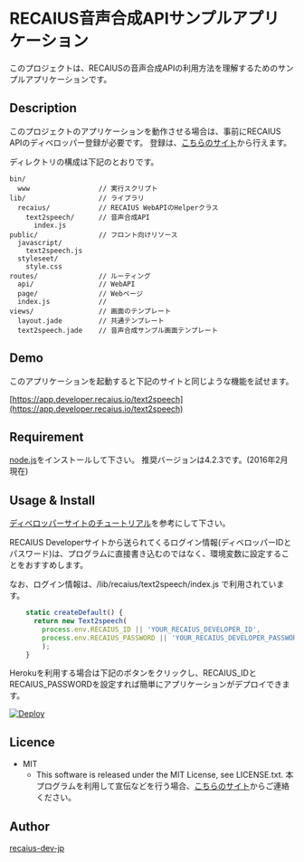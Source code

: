 RECAIUS音声合成APIサンプルアプリケーション
====

このプロジェクトは、RECAIUSの音声合成APIの利用方法を理解するためのサンプルアプリケーションです。

## Description
このプロジェクトのアプリケーションを動作させる場合は、事前にRECAIUS APIのディベロッパー登録が必要です。
登録は、[こちらのサイト](https://developer.recaius.io/jp/top.html)から行えます。

ディレクトリの構成は下記のとおりです。

```
bin/
  www                 // 実行スクリプト
lib/                  // ライブラリ
  recaius/            // RECAIUS WebAPIのHelperクラス
    text2speech/      // 音声合成API
      index.js
public/               // フロント向けリソース
  javascript/
    text2speech.js
  styleseet/
    style.css
routes/               // ルーティング
  api/                // WebAPI
  page/               // Webページ
  index.js            // 
views/                // 画面のテンプレート
  layout.jade         // 共通テンプレート
  text2speech.jade    // 音声合成サンプル画面テンプレート
```
## Demo
このアプリケーションを起動すると下記のサイトと同じような機能を試せます。

[https://app.developer.recaius.io/text2speech](https://app.developer.recaius.io/text2speech)

## Requirement
[node.js](https://nodejs.org/en/)をインストールして下さい。
推奨バージョンは4.2.3です。(2016年2月現在)

## Usage & Install
[ディベロッパーサイトのチュートリアル](https://developer.recaius.io/jp/tutorial.html)を参考にして下さい。

RECAIUS Developerサイトから送られてくるログイン情報(ディベロッパーIDとパスワード)は、プログラムに直接書き込むのではなく、環境変数に設定することをおすすめします。

なお、ログイン情報は、/lib/recaius/text2speech/index.js で利用されています。

```js
    static createDefault() {
      return new Text2speech(
        process.env.RECAIUS_ID || 'YOUR_RECAIUS_DEVELOPER_ID',                 //RECAIUSの開発者ID
        process.env.RECAIUS_PASSWORD || 'YOUR_RECAIUS_DEVELOPER_PASSWORD'       //RECAIUSの開発者パスワード
        );
    }
```

Herokuを利用する場合は下記のボタンをクリックし、RECAIUS_IDとRECAIUS_PASSWORDを設定すれば簡単にアプリケーションがデプロイできます。

[![Deploy](https://www.herokucdn.com/deploy/button.svg)](https://heroku.com/deploy)

## Licence
* MIT
    * This software is released under the MIT License, see LICENSE.txt.
本プログラムを利用して宣伝などを行う場合、[こちらのサイト](https://developer.recaius.io/jp/contact.html)からご連絡ください。

## Author

[recaius-dev-jp](https://github.com/recaius-dev-jp)
